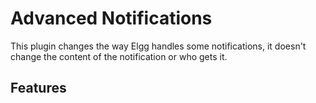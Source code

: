 Advanced Notifications
======================

This plugin changes the way Elgg handles some notifications, it doesn't change the content of the notification or who gets it.

Features
-----------
